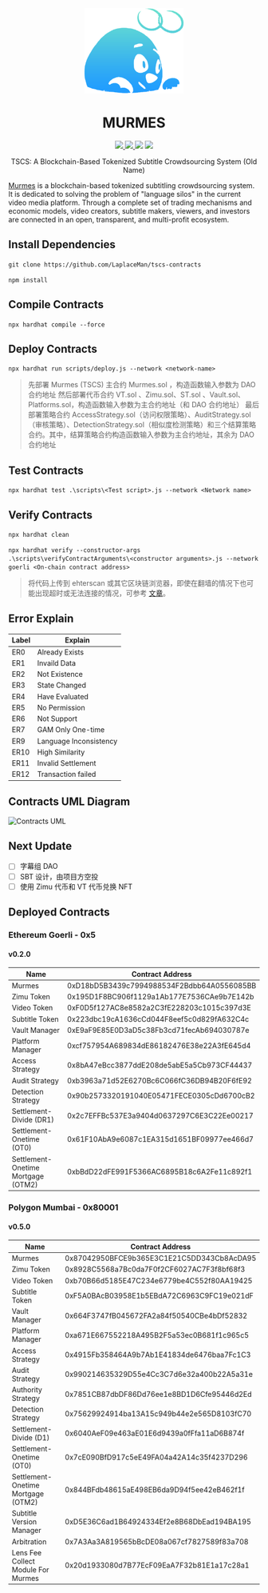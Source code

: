 <div align="center"> 
<img src="./logo.png" height="170px"/>
<p><h1>MURMES</h1></p>
<p>
<a href="https://www.youtube.com/channel/UCcIqRf9rq1oAN7pprsfpM8w"> <img src="https://img.shields.io/badge/YouTube-FF0000?style=flat&logo=youtube&logoColor=white" height="25px" /> </a>
<a href="https://twitter.com/laplaceman1007"> <img src="https://img.shields.io/badge/Twitter-1DA1F2?style=flat&logo=twitter&logoColor=white" height="25px" /> </a>
<img src="https://img.shields.io/badge/version-v0.4.0-blue" height="25px" />
 </a>
</a>
<img src="https://img.shields.io/badge/license-LGPL3.0 only-blue.svg?style=plastic" height="25px" />
 </a>
</p>
<p>
TSCS: A Blockchain-Based Tokenized Subtitle Crowdsourcing System (Old Name)
</P>
</div>

[Murmes](https://murmes.gitbook.io/murmes-protocol/) is a blockchain-based tokenized subtitling crowdsourcing system. It is dedicated to solving the problem of "language silos" in the current video media platform. Through a complete set of trading mechanisms and economic models, video creators, subtitle makers, viewers, and investors are connected in an open, transparent, and multi-profit ecosystem.

## Install Dependencies

`git clone https://github.com/LaplaceMan/tscs-contracts`

`npm install`

## Compile Contracts

`npx hardhat compile --force`

## Deploy Contracts

`npx hardhat run scripts/deploy.js --network <network-name>`

> 先部署 Murmes (TSCS) 主合约 Murmes.sol ，构造函数输入参数为 DAO 合约地址
> 然后部署代币合约 VT.sol 、Zimu.sol、ST.sol 、Vault.sol、Platforms.sol，构造函数输入参数为主合约地址（和 DAO 合约地址）
> 最后部署策略合约 AccessStrategy.sol（访问权限策略）、AuditStrategy.sol（审核策略）、DetectionStrategy.sol（相似度检测策略）和三个结算策略合约。其中，结算策略合约构造函数输入参数为主合约地址，其余为 DAO 合约地址

## Test Contracts

`npx hardhat test .\scripts\<Test script>.js --network <Network name>`

## Verify Contracts

`npx hardhat clean`

`npx hardhat verify --constructor-args .\scripts\verifyContractArguments\<constructor arguments>.js --network goerli <On-chain contract address>`

> 将代码上传到 ehterscan 或其它区块链浏览器，即使在翻墙的情况下也可能出现超时或无法连接的情况，可参考 [文章](https://learnblockchain.cn/question/2939)。

## Error Explain

| Label | Explain                |
| ----- | ---------------------- |
| ER0   | Already Exists         |
| ER1   | Invaild Data           |
| ER2   | Not Existence          |
| ER3   | State Changed          |
| ER4   | Have Evaluated         |
| ER5   | No Permission          |
| ER6   | Not Support            |
| ER7   | GAM Only One-time      |
| ER9   | Language Inconsistency |
| ER10  | High Similarity        |
| ER11  | Invalid Settlement     |
| ER12  | Transaction failed     |

## Contracts UML Diagram

![Contracts UML](./contractsUMLDiagram.svg)

## Next Update

- [ ] 字幕组 DAO
- [ ] SBT 设计，由项目方空投
- [ ] 使用 Zimu 代币和 VT 代币兑换 NFT

## Deployed Contracts

### Ethereum Goerli - 0x5

#### v0.2.0

| Name                               | Contract Address                           |
| ---------------------------------- | ------------------------------------------ |
| Murmes                             | 0xD18bD5B3439c7994988534F2Bdbb64A0556085BB |
| Zimu Token                         | 0x195D1F8BC906f1129a1Ab177E7536CAe9b7E142b |
| Video Token                        | 0xF0D5f127AC8e8582a2C3fE228203c1015c397d3E |
| Subtitle Token                     | 0x223dbc19cA1636cCd044F8eef5c0d829fA632C4c |
| Vault Manager                      | 0xE9aF9E85E0D3aD5c38Fb3cd71fecAb694030787e |
| Platform Manager                   | 0xcf757954A689834dE86182476E38e22A3fE645d4 |
| Access Strategy                    | 0x8bA47eBcc3877ddE208de5abE5a5Cb973CF44437 |
| Audit Strategy                     | 0xb3963a71d52E6270Bc6C066fC36DB94B20F6fE92 |
| Detection Strategy                 | 0x90b2573320191040E05471FECE0305cDd6700cB2 |
| Settlement-Divide (DR1)            | 0x2c7EFFBc537E3a9404d0637297C6E3C22Ee00217 |
| Settlement-Onetime (OT0)           | 0x61F10AbA9e6087c1EA315d1651BF09977ee466d7 |
| Settlement-Onetime Mortgage (OTM2) | 0xbBdD22dFE991F5366AC6895B18c6A2Fe11c892f1 |

### Polygon Mumbai - 0x80001

#### v0.5.0

| Name                               | Contract Address                           |
| ---------------------------------- | ------------------------------------------ |
| Murmes                             | 0x87042950BFCE9b365E3C1E21C5DD343Cb8AcDA95 |
| Zimu Token                         | 0x8928C5568a7Bc0da7F0f2CF6027AC7F3f8bf68f3 |
| Video Token                        | 0xb70B66d5185E47C234e6779be4C552f80AA19425 |
| Subtitle Token                     | 0xF5A0BAcB03958E1b5EBdA72C6963C9FC19e021dF |
| Vault Manager                      | 0x664F3747fB045672FA2a84f50540CBe4bDf52832 |
| Platform Manager                   | 0xa671E667552218A495B2F5a53ec0B681f1c965c5 |
| Access Strategy                    | 0x4915Fb358464A9b7Ab1E41834de6476baa7Fc1C3 |
| Audit Strategy                     | 0x990214635329D55e4Cc3C7d6e32a400b22A5a31e |
| Authority Strategy                 | 0x7851CB87dbDF86Dd76ee1e8BD1D6Cfe95446d2Ed |
| Detection Strategy                 | 0x75629924914ba13A15c949b44e2e565D8103fC70 |
| Settlement-Divide (D1)             | 0x6040AeF09e463aE01E6d9439a0fFfa11aD6B874f |
| Settlement-Onetime (OT0)           | 0x7cE090BfD917c5eE49FA04a42A14c35f4237D296 |
| Settlement-Onetime Mortgage (OTM2) | 0x844BFdb48615aE498EB6da9D94f5ee42eB462f1f |
| Subtitle Version Manager           | 0xD5E36C6ad1B64924334Ef2e8B68DbEad194BA195 |
| Arbitration                        | 0x7A3Aa3A819565bBcDE08a067cf7827589f83a708 |
| Lens Fee Collect Module For Murmes | 0x20d1933080d7B77EcF09EaA7F32b81E1a17c28a1 |
